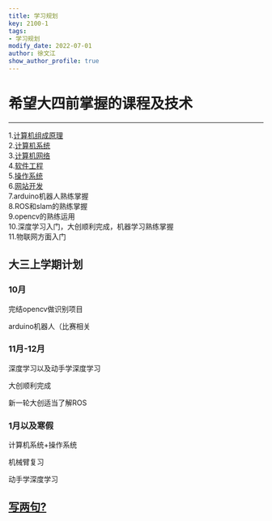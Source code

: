 ```yaml
---
title: 学习规划
key: 2100-1
tags: 
- 学习规划
modify_date: 2022-07-01
author: 徐文江
show_author_profile: true
---
```



# 希望大四前掌握的课程及技术     
<!--more-->     
-------------------------------
1.[计算机组成原理](https://www.bilibili.com/video/BV1n44y1e7bp?spm_id_from=333.999.0.0&vd_source=0f810c01e1c257c43bb0938d6a035b83)    
2.[计算机系统](https://nju-projectn.github.io/ics-pa-gitbook/ics2021/)     
3.[计算机网络](https://csdiy.wiki/%E8%AE%A1%E7%AE%97%E6%9C%BA%E7%BD%91%E7%BB%9C/CS144/)    
4.[软件工程](https://csdiy.wiki/%E8%BD%AF%E4%BB%B6%E5%B7%A5%E7%A8%8B/6031/)     
5.[操作系统](https://csdiy.wiki/%E6%93%8D%E4%BD%9C%E7%B3%BB%E7%BB%9F/NJUOS/)    
6.[网站开发](https://csdiy.wiki/Web%E5%BC%80%E5%8F%91/CS142/)         
7.arduino机器人熟练掌握      
8.ROS和slam的熟练掌握   
9.opencv的熟练运用       
10.深度学习入门，大创顺利完成，机器学习熟练掌握               
11.物联网方面入门        

## 大三上学期计划

### 10月            

完结opencv做识别项目             

arduino机器人（比赛相关			 

### 11月-12月            

深度学习以及动手学深度学习  		 

大创顺利完成		 	

新一轮大创适当了解ROS       

### 1月以及寒假            

计算机系统+操作系统           

机械臂复习           

动手学深度学习         




## [写两句?](https://github.com/HEA1OR/HEA1OR.github.io/tree/master/_posts)